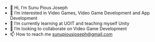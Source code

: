 - 👋 Hi, I’m Sunu Pious Joseph
- 👀 I’m interested in Video Games, Video Game Development and App Development
- 🌱 I’m currently learning at UOIT and teaching myself Unity
- 💞️ I’m looking to collaborate on Video Game Development
- 📫 How to reach me sunupiousjoseph@gmail.com

<!---
sunujoseph/sunujoseph is a ✨ special ✨ repository because its `README.md` (this file) appears on your GitHub profile.
You can click the Preview link to take a look at your changes.
--->
